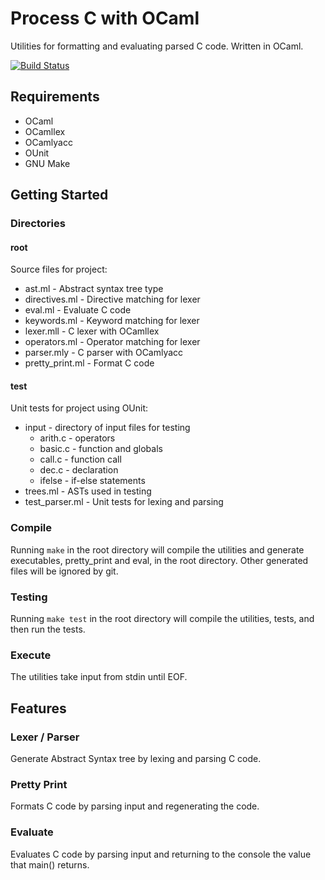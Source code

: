 # Process C with OCaml

Utilities for formatting and evaluating parsed C code. Written in OCaml.

[![Build Status](https://travis-ci.org/brianji/pcwo.svg?branch=master)](https://travis-ci.org/brianji/pcwo)

## Requirements
- OCaml
- OCamllex
- OCamlyacc
- OUnit
- GNU Make

## Getting Started
### Directories
#### root
Source files for project:
- ast.ml - Abstract syntax tree type
- directives.ml - Directive matching for lexer
- eval.ml - Evaluate C code
- keywords.ml - Keyword matching for lexer
- lexer.mll - C lexer with OCamllex
- operators.ml - Operator matching for lexer
- parser.mly - C parser with OCamlyacc
- pretty_print.ml - Format C code

#### test
Unit tests for project using OUnit:
- input - directory of input files for testing
  - arith.c - operators
  - basic.c - function and globals
  - call.c - function call
  - dec.c - declaration
  - ifelse - if-else statements
- trees.ml - ASTs used in testing
- test_parser.ml - Unit tests for lexing and parsing

### Compile
Running `make` in the root directory will compile the utilities and generate executables, pretty_print and eval, in the root directory. Other generated files will be ignored by git.

### Testing
Running `make test` in the root directory will compile the utilities, tests, and then run the tests.

### Execute
The utilities take input from stdin until EOF.

## Features
### Lexer / Parser
Generate Abstract Syntax tree by lexing and parsing C code.
### Pretty Print
Formats C code by parsing input and regenerating the code.
### Evaluate
Evaluates C code by parsing input and returning to the console the value that main() returns.
